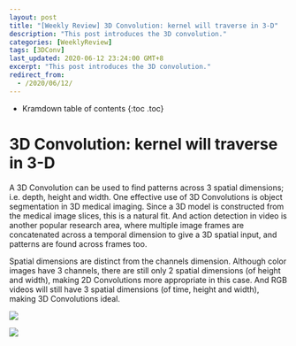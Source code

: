 ```yaml
---
layout: post
title: "[Weekly Review] 3D Convolution: kernel will traverse in 3-D"
description: "This post introduces the 3D convolution."
categories: [WeeklyReview]
tags: [3DConv]
last_updated: 2020-06-12 23:24:00 GMT+8
excerpt: "This post introduces the 3D convolution."
redirect_from:
  - /2020/06/12/
---
```


* Kramdown table of contents
{:toc .toc}
# 3D Convolution: kernel will traverse in 3-D

A 3D Convolution can be used to find patterns across 3 spatial dimensions; i.e. depth, height and width. One effective use of 3D Convolutions is object segmentation in 3D medical imaging. Since a 3D model is constructed from the medical image slices, this is a natural fit. And action detection in video is another popular research area, where multiple image frames are concatenated across a temporal dimension to give a 3D spatial input, and patterns are found across frames too.

Spatial dimensions are distinct from the channels dimension. Although color images have 3 channels, there are still only 2 spatial  dimensions (of height and width), making 2D Convolutions more  appropriate in this case. And RGB videos will still have 3 spatial  dimensions (of time, height and width), making 3D Convolutions ideal.

![](https://miro.medium.com/max/1400/1*ROD5gvIR8Octbo0uk6RzzA.gif)

![](https://www.ncbi.nlm.nih.gov/pmc/articles/PMC6720945/bin/sensors-19-03579-g005.jpg)